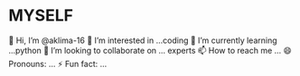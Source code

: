 # MYSELF
👋 Hi, I’m @aklima-16
👀 I’m interested in ...coding
🌱 I’m currently learning ...python
💞️ I’m looking to collaborate on ... experts
📫 How to reach me ...
😄 Pronouns: ...
⚡ Fun fact: ...
